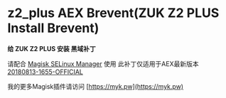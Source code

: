# z2_plus AEX Brevent(ZUK Z2 PLUS Install Brevent)

**给 ZUK Z2 PLUS 安装 黑域补丁**

请配合 [Magisk SELinux Manager](https://forum.xda-developers.com/attachment.php?attachmentid=4440305&d=1520443832) 使用
此补丁仅适用于AEX最新版本 [20180813-1655-OFFICIAL](https://downloads.aospextended.com/download/aXhlWEJ5dXpmT3lTL2Vpa2tpeExUck1sR2VRTWVEQXVocUhhaFVHVXg3QT0=)  


我的更多Magisk插件请访问 [https://myk.pw](https://myk.pw)
